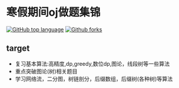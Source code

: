 # 寒假期间oj做题集锦

[![GitHub top language](https://img.shields.io/github/languages/top/fridayfang/OJS.svg)](https://github.com/fridayfang/OJS)
[![Github forks](https://img.shields.io/github/forks/fridayfang/OJS.svg?style=social&label=Fork)](https://github.com/fridayfang/OJS)



## target
- 复习基本算法:高精度,dp,greedy,数位dp,图论，线段树等一些算法
- 重点突破图论(树)相关题目
- 学习网络流，二分图，树链剖分，后缀数组，后缀树(各种树)等算法